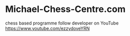 # Michael-Chess-Centre.com
chess based programme
follow developer on YouTube https://www.youtube.com/ezzydoveYRN